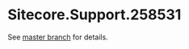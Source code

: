 # Sitecore.Support.258531

See [master branch](https://github.com/sitecoresupport/Sitecore.Support.258531) for details.